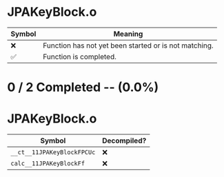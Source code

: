 # JPAKeyBlock.o
| Symbol | Meaning 
| ------------- | ------------- 
| :x: | Function has not yet been started or is not matching. 
| :white_check_mark: | Function is completed. 


# 0 / 2 Completed -- (0.0%)
# JPAKeyBlock.o
| Symbol | Decompiled? |
| ------------- | ------------- |
| `__ct__11JPAKeyBlockFPCUc` | :x: |
| `calc__11JPAKeyBlockFf` | :x: |
